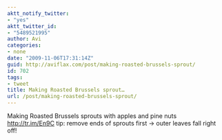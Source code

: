 ```yaml
---
aktt_notify_twitter:
- "yes"
aktt_twitter_id:
- "5489521995"
author: Avi
categories:
- none
date: "2009-11-06T17:31:14Z"
guid: http://aviflax.com/post/making-roasted-brussels-sprout/
id: 702
tags:
- tweet
title: Making Roasted Brussels sprout…
url: /post/making-roasted-brussels-sprout/
---
```

Making Roasted Brussels sprouts with apples and pine nuts <a href="http://tr.im/En9C" rel="nofollow">http://tr.im/En9C</a> tip: remove ends of sprouts first → outer leaves fall right off!